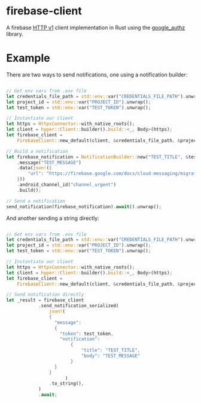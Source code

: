 # firebase-client

A firebase [HTTP v1](https://firebase.googleblog.com/2017/11/whats-new-with-fcm-customizing-messages.html) client implementation in Rust using the [google_authz](https://github.com/mechiru/google-authz) library.

# Example

There are two ways to send notifications, one using a notification builder:

```Rust

// Get env vars from .env file
let credentials_file_path = std::env::var("CREDENTIALS_FILE_PATH").unwrap();
let project_id = std::env::var("PROJECT_ID").unwrap();
let test_token = std::env::var("TEST_TOKEN").unwrap();

// Instantiate our client
let https = HttpsConnector::with_native_roots();
let client = hyper::Client::builder().build::<_, Body>(https);
let firebase_client =
    FirebaseClient::new_default(client, &credentials_file_path, &project_id).unwrap();

// Build a notification
let firebase_notification = NotificationBuilder::new("TEST_TITLE", &test_token)
    .message("TEST_MESSAGE")
    .data(json!({
        "url": "https://firebase.google.com/docs/cloud-messaging/migrate-v1"
    }))
    .android_channel_id("channel_urgent")
    .build();

// Send a notification
send_notification(firebase_notification).await().unwrap();
```

And another sending a string directly:

```Rust

// Get env vars from .env file
let credentials_file_path = std::env::var("CREDENTIALS_FILE_PATH").unwrap();
let project_id = std::env::var("PROJECT_ID").unwrap();
let test_token = std::env::var("TEST_TOKEN").unwrap();

// Instantiate our client
let https = HttpsConnector::with_native_roots();
let client = hyper::Client::builder().build::<_, Body>(https);
let firebase_client =
    FirebaseClient::new_default(client, &credentials_file_path, &project_id).unwrap();

// Send notification directly
let _result = firebase_client
            .send_notification_serialized(
                json!(
                {
                  "message":
                  {
                    "token": test_token,
                    "notification":
                        {
                            "title": "TEST_TITLE",
                            "body": "TEST_MESSAGE"
                        }
                  }
                }
                      )
                .to_string(),
            )
            .await;
```
